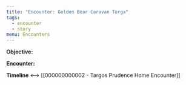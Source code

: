 ```yaml
---
title: "Encounter: Golden Bear Caravan Torga"
tags:
  - encounter
  - story
menu: Encounters
---
```

**Objective:**


**Encounter:**

**Timeline**
 <--> [[000000000002 - Targos Prudence Home Encounter]]